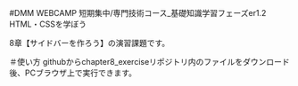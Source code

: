 #DMM WEBCAMP 短期集中/専門技術コース_基礎知識学習フェーズer1.2 HTML・CSSを学ぼう

8章【サイドバーを作ろう】の演習課題です。

＃使い方 githubからchapter8_exerciseリポジトリ内のファイルをダウンロード後、PCブラウザ上で実行できます。